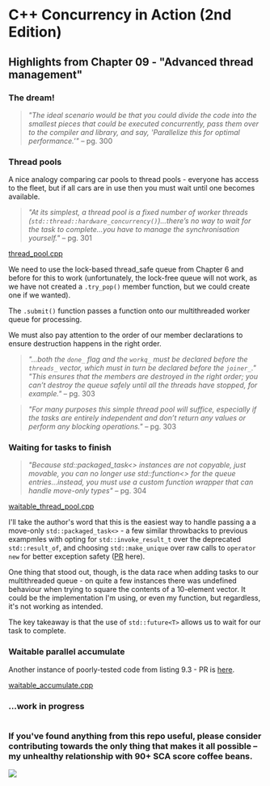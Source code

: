 # C++ Concurrency in Action (2nd Edition)

## Highlights from Chapter 09 - "Advanced thread management"

### The dream!
> _"The ideal scenario would be that you could divide the code into the smallest pieces that could be executed concurrently, pass them over to the compiler and library, and say, 'Parallelize this for optimal performance.'"_ – pg. 300

### Thread pools
A nice analogy comparing car pools to thread pools - everyone has access to the fleet, but if all cars are in use then you must wait until one becomes available.

> _"At its simplest, a thread pool is a fixed number of worker threads (`std::thread::hardware_concurrency()`)...there’s no way to wait for the task to complete...you have to manage the synchronisation yourself."_ – pg. 301

[thread_pool.cpp](thread_pool.cpp)

We need to use the lock-based thread_safe queue from Chapter 6 and before for this to work (unfortunately, the lock-free queue will not work, as we have not created a `.try_pop()` member function, but we could create one if we wanted).

The `.submit()` function passes a function onto our multithreaded worker queue for processing.

We must also pay attention to the order of our member declarations to ensure destruction happens in the right order.

> _"...both the `done_` flag and the `workq_` must be declared before the `threads_` vector, which must in turn be declared before the `joiner_`."</br>"This ensures that the members are destroyed in the right order; you can’t destroy the queue safely until all the threads have stopped, for example."_ – pg. 303

> _"For many purposes this simple thread pool will suffice, especially if the tasks are entirely independent and don’t return any values or perform any blocking operations."_ – pg. 303

### Waiting for tasks to finish
> _"Because std::packaged_task<> instances are not copyable, just movable, you can no longer use std::function<> for the queue entries...instead, you must use a custom function wrapper that can handle move-only types"_ – pg. 304

[waitable_thread_pool.cpp](waitable_thread_pool.cpp)

I'll take the author's word that this is the easiest way to handle passing a a move-only `std::packaged_task<>` - a few similar throwbacks to previous exampmles with opting for `std::invoke_result_t` over the deprecated `std::result_of`, and choosing `std::make_unique` over raw calls to `operator new` for better exception safety ([PR](https://github.com/anthonywilliams/ccia_code_samples/pull/46) here).

One thing that stood out, though, is the data race when adding tasks to our multithreaded queue - on quite a few instances there was undefined behaviour when trying to square the contents of a 10-element vector. It could be the implementation I'm using, or even my function, but regardless, it's not working as intended.

The key takeaway is that the use of `std::future<T>` allows us to wait for our task to complete.

### Waitable parallel accumulate
Another instance of poorly-tested code from listing 9.3 - PR is [here](https://github.com/anthonywilliams/ccia_code_samples/pull/48).

[waitable_accumulate.cpp](waitable_accumulate.cpp)

### ...work in progress
#
### If you've found anything from this repo useful, please consider contributing towards the only thing that makes it all possible – my unhealthy relationship with 90+ SCA score coffee beans.

<a href="https://www.buymeacoffee.com/ITHelpDec"><img src="https://img.buymeacoffee.com/button-api/?text=Buy me a coffee&emoji=&slug=ITHelpDec&button_colour=FFDD00&font_colour=000000&font_family=Cookie&outline_colour=000000&coffee_colour=ffffff" /></a>
